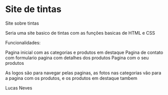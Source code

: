 # Site de tintas
 Site sobre tintas


Seria uma site basico de tintas com as funções basicas de HTML e CSS


Funcionalidades:


Pagina inicial com as categorias e produtos em destaque
Pagina de contato com formulario
pagina com detalhes dos produtos
Pagina com o seu produtos




As logos são para navegar pelas paginas, as fotos nas categorias vão para a pagina com os produtos, e os produtos em destaque tambem


Lucas Neves 










